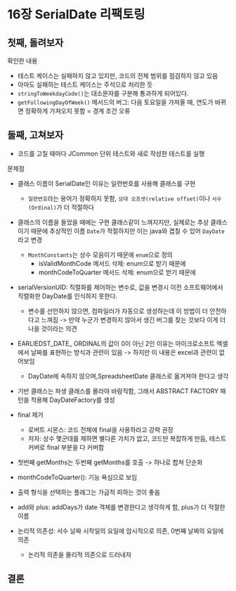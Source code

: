 # 16장 SerialDate 리팩토링

## 첫째, 돌려보자

확인한 내용
- 테스트 케이스는 실패하지 않고 있지만, 코드의 전체 범위를 점검하지 않고 있음
- 아마도 실패하는 테스트 케이스는 주석으로 처리한 듯
- `stringToWeekdayCode()`는 대소문자를 구분해 통과하게 되어있다.
- `getFollowingDayOfWeek()` 메서드의 버그: 다음 토요일을 가져올 때, 연도가 바뀌면 정확하게 가져오지 못함 = 경계 조건 오류

## 둘째, 고쳐보자

- 코드를 고칠 때마다 JCommon 단위 테스트와 새로 작성한 테스트를 실행

문제점
- 클래스 이름이 SerialDate인 이유는 일련번호를 사용해 클래스를 구현
  - `일련번호`라는 용어가 정확하지 못함, `상대 오프셋(relative offset)`이나 `서수(Ordinal)`가 더 적절하다
    
- 클래스의 이름을 들었을 때에는 구현 클래스같이 느껴지지만, 실제로는 추상 클래스이기 때문에 추상적인 이름 `Date`가 적절하지만 이는 java와 겹칠 수 있어 `DayDate`라고 변경
  - `MonthConstants`는 상수 모음이기 때문에 `enum`으로 정의
    - isValidMonthCode 메서드 삭제: enum으로 받기 때문에
    - monthCodeToQuarter 메서드 삭제: enum으로 받기 때문에
    
- serialVersionUID: 직렬화를 제어하는 변수로, 값을 변경시 이전 소프트웨어에서 직렬화한 DayDate를 인식하지 못한다.
  - 변수를 선언하지 않으면, 컴파일러가 자동으로 생성하는데 이 방법이 더 안전하다고 느껴짐 -> 만약 누군가 변경하지 않아서 생긴 버그를 찾는 것보다 이게 더 나을 것이라는 의견
  
- EARLIEDST_DATE_ ORDINAL의 값이 0이 아닌 2인 이유는 마이크로소프트 엑셀에서 날짜를 표현하는 방식과 관련이 있음 -> 하지만 이 내용은 excel과 관련이 없어보임
  - DayDate에 속하지 않으며,SpreadsheetDate 클래스로 옮겨져야 한다고 생각
    
- 기반 클래스는 파생 클래스를 몰라야 바람직함, 그래서 ABSTRACT FACTORY 패턴을 적용해 DayDateFactory를 생성

- final 제거
  - 로버트 시몬스: 코드 전체에 final을 사용하라고 강력 권장
  - 저자: 상수 몇군데를 제하면 별다른 가치가 없고, 코드만 복잡하게 만듬, 테스트 커버로 final 부분을 다 커버함
 
- 첫번째 getMonths는 두번째 getMonths를 호출 -> 하나로 합쳐 단순화

- monthCodeToQuarter(): 기능 욕심으로 보임

- 출력 형식을 선택하는 플래그는 가급적 피하는 것이 좋음

- add와 plus: addDays가 date 객체를 변경한다고 생각하게 함, plus가 더 적절한 이름

- 논리적 의존성: 서수 날짜 시작일의 요일에 암시적으로 의존, 0번째 날짜의 요일에 의존
  - 논리적 의존을 물리적 의존으로 드러내자

## 결론
